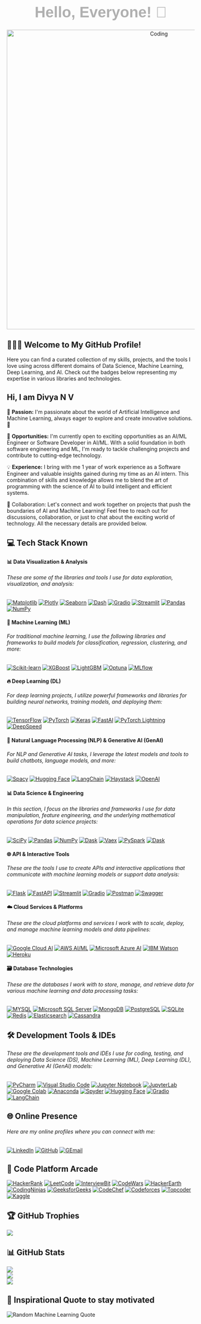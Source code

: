 <h1 align="center" style="font-family: 'Arial', sans-serif; color: B0B0B0; font-size: 40px; font-weight: bold; margin: 10px 0;">Hello, Everyone! 👋</h1>


<div id="badges" align="left">
  <img src="https://komarev.com/ghpvc/?username=your-github-divyanv&color=blueviolet" alt=""/>
 </div>


<!--
Tags used to comment out things that are not necessary
-->




<p align="center">
  <img src="https://media1.giphy.com/media/4TtTVTmBoXp8txRU0C/giphy.gif" alt="Coding" width="800" />
</p>



## 👨‍💻🚀 Welcome to My GitHub Profile!

 Here you can find a curated collection of my skills, projects, and the tools I love using across different domains of Data Science, Machine Learning, Deep Learning, and AI. Check out the badges below representing my expertise in various libraries and technologies.

<h2>Hi, I am Divya N V</h2>

🎯 **Passion:** I'm passionate about the world of Artificial Intelligence and Machine Learning, always eager to explore and create innovative solutions. 🤖


💼 **Opportunities:** I'm currently open to exciting opportunities as an AI/ML Engineer or Software Developer in AI/ML. With a solid foundation in both software engineering and ML, I'm ready to tackle challenging projects and contribute to cutting-edge technology.


💡 **Experience:** I bring with me 1 year of work experience as a Software Engineer and valuable insights gained during my time as an AI intern. This combination of skills and knowledge allows me to blend the art of programming with the science of AI to build intelligent and efficient systems.


🤝 Collaboration: Let's connect and work together on projects that push the boundaries of AI and Machine Learning! Feel free to reach out for discussions, collaboration, or just to chat about the exciting world of technology. All the necessary details are provided below.



## 💻 Tech Stack Known


#### 📊 Data Visualization & Analysis
###### These are some of the libraries and tools I use for data exploration, visualization, and analysis:

[![Matplotlib](https://img.shields.io/badge/Matplotlib-013243?style=for-the-badge&logo=matplotlib&logoColor=white)](https://matplotlib.org/contents.html)
[![Plotly](https://img.shields.io/badge/Plotly-3F4F75?style=for-the-badge&logo=plotly&logoColor=white)](https://plotly.com/python/)
[![Seaborn](https://img.shields.io/badge/Seaborn-013243?style=for-the-badge&logo=seaborn&logoColor=white)](https://seaborn.pydata.org/)
[![Dash](https://img.shields.io/badge/Dash-0072C6?style=for-the-badge&logo=dash&logoColor=white)](https://dash.plotly.com/)
[![Gradio](https://img.shields.io/badge/Gradio-00A9A6?style=for-the-badge&logo=gradio&logoColor=white)](https://gradio.app/)
[![Streamlit](https://img.shields.io/badge/Streamlit-FF6F00?style=for-the-badge&logo=streamlit&logoColor=white)](https://streamlit.io/)
[![Pandas](https://img.shields.io/badge/Pandas-150458?style=for-the-badge&logo=pandas&logoColor=white)](https://pandas.pydata.org/docs/)
[![NumPy](https://img.shields.io/badge/NumPy-2596be?style=for-the-badge&logo=numpy&logoColor=white)](https://numpy.org/doc/)

#### 🧠 Machine Learning (ML)
###### For traditional machine learning, I use the following libraries and frameworks to build models for classification, regression, clustering, and more:

[![Scikit-learn](https://img.shields.io/badge/Scikit-learn-FFA500?style=for-the-badge&logo=scikit-learn&logoColor=white)](https://scikit-learn.org/stable/documentation.html)
[![XGBoost](https://img.shields.io/badge/XGBoost-3EBB8D?style=for-the-badge&logo=xgboost&logoColor=white)](https://xgboost.readthedocs.io/en/stable/)
[![LightGBM](https://img.shields.io/badge/LightGBM-1F77B4?style=for-the-badge&logo=lightgbm&logoColor=white)](https://lightgbm.readthedocs.io/en/latest/)
[![Optuna](https://img.shields.io/badge/Optuna-FF6F20?style=for-the-badge&logo=optuna&logoColor=white)](https://optuna.readthedocs.io/en/stable/index.html)
[![MLflow](https://img.shields.io/badge/MLflow-0072C6?style=for-the-badge&logo=mlflow&logoColor=white)](https://mlflow.org/docs/latest/index.html)

#### 🔥 Deep Learning (DL)
###### For deep learning projects, I utilize powerful frameworks and libraries for building neural networks, training models, and deploying them:

[![TensorFlow](https://img.shields.io/badge/TensorFlow-FF6F00?style=for-the-badge&logo=tensorflow&logoColor=white)](https://www.tensorflow.org/)
[![PyTorch](https://img.shields.io/badge/PyTorch-EE4C2C?style=for-the-badge&logo=pytorch&logoColor=white)](https://pytorch.org/)
[![Keras](https://img.shields.io/badge/Keras-D00000?style=for-the-badge&logo=keras&logoColor=white)](https://keras.io/)
[![FastAI](https://img.shields.io/badge/FastAI-000000?style=for-the-badge&logo=fastai&logoColor=white)](https://www.fast.ai/)
[![PyTorch Lightning](https://img.shields.io/badge/PyTorch_Lightning-FF6F00?style=for-the-badge&logo=pytorch-lightning&logoColor=white)](https://www.pytorchlightning.ai/)
[![DeepSpeed](https://img.shields.io/badge/DeepSpeed-000000?style=for-the-badge&logo=deep-speed&logoColor=white)](https://github.com/microsoft/DeepSpeed)

#### 🧬 Natural Language Processing (NLP) & Generative AI (GenAI)
###### For NLP and Generative AI tasks, I leverage the latest models and tools to build chatbots, language models, and more:

[![Spacy](https://img.shields.io/badge/Spacy-00B9F2?style=for-the-badge&logo=spacy&logoColor=white)](https://spacy.io/usage)
[![Hugging Face](https://img.shields.io/badge/Hugging%20Face-FF6F20?style=for-the-badge&logo=huggingface&logoColor=white)](https://huggingface.co/docs)
[![LangChain](https://img.shields.io/badge/LangChain-2D9B46?style=for-the-badge&logo=langchain&logoColor=white)](https://www.langchain.com/)
[![Haystack](https://img.shields.io/badge/Haystack-00A3E0?style=for-the-badge&logo=haystack&logoColor=white)](https://haystack.deepset.ai/)
[![OpenAI](https://img.shields.io/badge/OpenAI-000000?style=for-the-badge&logo=openai&logoColor=white)](https://openai.com/)

#### 📊 Data Science & Engineering
###### In this section, I focus on the libraries and frameworks I use for data manipulation, feature engineering, and the underlying mathematical operations for data science projects:

[![SciPy](https://img.shields.io/badge/SciPy-374087?style=for-the-badge&logo=scipy&logoColor=white)](https://docs.scipy.org/doc/scipy/reference/)
[![Pandas](https://img.shields.io/badge/Pandas-150458?style=for-the-badge&logo=pandas&logoColor=white)](https://pandas.pydata.org/docs/)
[![NumPy](https://img.shields.io/badge/NumPy-2596be?style=for-the-badge&logo=numpy&logoColor=white)](https://numpy.org/doc/)
[![Dask](https://img.shields.io/badge/Dask-FF6F00?style=for-the-badge&logo=dask&logoColor=white)](https://dask.org/)
[![Vaex](https://img.shields.io/badge/Vaex-FF6F00?style=for-the-badge&logo=vaex&logoColor=white)](https://vaex.io/)
[![PySpark](https://img.shields.io/badge/PySpark-EF7B2C?style=for-the-badge&logo=pyspark&logoColor=white)](https://spark.apache.org/docs/latest/api/python/index.html)
[![Dask](https://img.shields.io/badge/Dask-FF6F00?style=for-the-badge&logo=dask&logoColor=white)](https://dask.org/)

#### 🌐 API & Interactive Tools
###### These are the tools I use to create APIs and interactive applications that communicate with machine learning models or support data analysis:

[![Flask](https://img.shields.io/badge/Flask-000?style=for-the-badge&logo=flask&logoColor=white)](https://flask.palletsprojects.com/en/2.2.x/)
[![FastAPI](https://img.shields.io/badge/FastAPI-009688?style=for-the-badge&logo=fastapi&logoColor=white)](https://fastapi.tiangolo.com/)
[![Streamlit](https://img.shields.io/badge/Streamlit-FF4B4B?style=for-the-badge&logo=streamlit&logoColor=white)](https://docs.streamlit.io/library/get-started)
[![Gradio](https://img.shields.io/badge/Gradio-00A9A6?style=for-the-badge&logo=gradio&logoColor=white)](https://gradio.app/)
[![Postman](https://img.shields.io/badge/Postman-FF6C37?style=for-the-badge&logo=postman&logoColor=white)](https://learning.postman.com/docs/getting-started/introduction/)
[![Swagger](https://img.shields.io/badge/Swagger-85EA2D?style=for-the-badge&logo=swagger&logoColor=black)](https://swagger.io/)

#### ☁️ Cloud Services & Platforms
###### These are the cloud platforms and services I work with to scale, deploy, and manage machine learning models and data pipelines:

[![Google Cloud AI](https://img.shields.io/badge/Google_Cloud_AI-4285F4?style=for-the-badge&logo=google-cloud&logoColor=white)](https://cloud.google.com/vertex-ai)
[![AWS AI/ML](https://img.shields.io/badge/AWS_AI%20ML-FF6F00?style=for-the-badge&logo=amazon-aws&logoColor=white)](https://aws.amazon.com/machine-learning/)
[![Microsoft Azure AI](https://img.shields.io/badge/Microsoft%20Azure%20AI-0089D6?style=for-the-badge&logo=microsoft-azure&logoColor=white)](https://azure.microsoft.com/en-us/services/machine-learning/)
[![IBM Watson](https://img.shields.io/badge/IBM%20Watson-0066CC?style=for-the-badge&logo=ibm&logoColor=white)](https://www.ibm.com/watson)
[![Heroku](https://img.shields.io/badge/Heroku-430098?style=for-the-badge&logo=heroku&logoColor=white)](https://www.heroku.com/)

#### 🗃️ Database Technologies
###### These are the databases I work with to store, manage, and retrieve data for various machine learning and data processing tasks:
[![MYSQL](https://img.shields.io/badge/MYSQL-00758f?style=for-the-badge&logo=mysql&logoColor=white)](https://dev.mysql.com/doc/)
[![Microsoft SQL Server](https://img.shields.io/badge/Microsoft%20SQL%20Server-CC2927?style=for-the-badge&logo=microsoft_sql_server&logoColor=white)](https://docs.microsoft.com/en-us/sql/sql-server/)
[![MongoDB](https://img.shields.io/badge/MongoDB-47A248?style=for-the-badge&logo=mongodb&logoColor=white)](https://www.mongodb.com/docs/)
[![PostgreSQL](https://img.shields.io/badge/PostgreSQL-336791?style=for-the-badge&logo=postgresql&logoColor=white)](https://www.postgresql.org/docs/)
[![SQLite](https://img.shields.io/badge/SQLite-003B57?style=for-the-badge&logo=sqlite&logoColor=white)](https://www.sqlite.org/docs.html)
[![Redis](https://img.shields.io/badge/Redis-DC382D?style=for-the-badge&logo=redis&logoColor=white)](https://redis.io/docs/)
[![Elasticsearch](https://img.shields.io/badge/Elasticsearch-005571?style=for-the-badge&logo=elasticsearch&logoColor=white)](https://www.elastic.co/guide/en/elasticsearch/reference/current/index.html)
[![Cassandra](https://img.shields.io/badge/Cassandra-1287B1?style=for-the-badge&logo=apache-cassandra&logoColor=white)](https://cassandra.apache.org/doc/latest/)

## 🛠️ Development Tools & IDEs
###### These are the development tools and IDEs I use for coding, testing, and deploying Data Science (DS), Machine Learning (ML), Deep Learning (DL), and Generative AI (GenAI) models:

[![PyCharm](https://img.shields.io/badge/PyCharm-FFCA28?style=for-the-badge&logo=pycharm&logoColor=black&labelColor=white)](https://www.jetbrains.com/pycharm/documentation/)
[![Visual Studio Code](https://img.shields.io/badge/Visual%20Studio%20Code-007ACC?style=for-the-badge&logo=visual-studio-code&logoColor=white)](https://code.visualstudio.com/docs)
[![Jupyter Notebook](https://img.shields.io/badge/Jupyter%20Notebook-F37626?style=for-the-badge&logo=jupyter&logoColor=white)](https://jupyter-notebook.readthedocs.io/en/stable/)
[![JupyterLab](https://img.shields.io/badge/Jupyter%20Lab-0095D6?style=for-the-badge&logo=jupyter&logoColor=white)](https://jupyterlab.readthedocs.io/en/stable/)
[![Google Colab](https://img.shields.io/badge/Google%20Colab-4285F4?style=for-the-badge&logo=google-colab&logoColor=white)](https://colab.research.google.com/notebooks/intro.ipynb)
[![Anaconda](https://img.shields.io/badge/Anaconda-44A833?style=for-the-badge&logo=anaconda&logoColor=white)](https://www.anaconda.com/)
[![Spyder](https://img.shields.io/badge/Spyder-FF0000?style=for-the-badge&logo=spyder&logoColor=white)](https://www.spyder-ide.org/)
[![Hugging Face](https://img.shields.io/badge/Hugging%20Face-FF6F20?style=for-the-badge&logo=huggingface&logoColor=white)](https://huggingface.co/docs)
[![Gradio](https://img.shields.io/badge/Gradio-00A9A6?style=for-the-badge&logo=gradio&logoColor=white)](https://gradio.app/)
[![LangChain](https://img.shields.io/badge/LangChain-2D9B46?style=for-the-badge&logo=langchain&logoColor=white)](https://www.langchain.com/)


<!--
#### Language and Libraries : 
[![Python](https://img.shields.io/badge/Python-3776AB?style=for-the-badge&logo=python&logoColor=white)](https://www.python.org/doc/)
[![Pandas](https://img.shields.io/badge/Pandas-150458?style=for-the-badge&logo=pandas&logoColor=white)](https://pandas.pydata.org/docs/)
[![NumPy](https://img.shields.io/badge/NumPy-2596be?style=for-the-badge&logo=numpy&logoColor=white)](https://numpy.org/doc/)
[![Matplotlib](https://img.shields.io/badge/Matplotlib-013243?style=for-the-badge&logo=matplotlib&logoColor=white)](https://matplotlib.org/contents.html)
[![Plotly](https://img.shields.io/badge/Plotly-3F4F75?style=for-the-badge&logo=plotly&logoColor=white)](https://plotly.com/python/)
[![Seaborn](https://img.shields.io/badge/Seaborn-013243?style=for-the-badge&logo=seaborn&logoColor=white)](https://seaborn.pydata.org/)
[![Scikit-learn](https://img.shields.io/badge/Scikit-learn-FFA500?style=for-the-badge&logo=scikit-learn&logoColor=white&color=orange&labelColor=blue)](https://scikit-learn.org/stable/documentation.html)
[![Spacy](https://img.shields.io/badge/Spacy-00B9F2?style=for-the-badge&logo=spacy&logoColor=white)](https://spacy.io/usage)
[![BeautifulSoup](https://img.shields.io/badge/BeautifulSoup-21371B?style=for-the-badge&logo=beautiful-soup&logoColor=white)](https://www.crummy.com/software/BeautifulSoup/bs4/doc/)
[![SciPy](https://img.shields.io/badge/SciPy-374087?style=for-the-badge&logo=scipy&logoColor=white)](https://docs.scipy.org/doc/scipy/reference/)
[![NLTK](https://img.shields.io/badge/NLTK-4C8A51?style=for-the-badge&logo=nltk&logoColor=white)](https://www.nltk.org/api/nltk.html)
[![Gensim](https://img.shields.io/badge/Gensim-306998?style=for-the-badge&logo=gensim&logoColor=white)](https://radimrehurek.com/gensim/auto_examples/index.html)
[![TensorFlow](https://img.shields.io/badge/TensorFlow-FF6F00?style=for-the-badge&logo=tensorflow&logoColor=white)](https://www.tensorflow.org/)
[![Hugging Face](https://img.shields.io/badge/Hugging%20Face-FF6F20?style=for-the-badge&logo=huggingface&logoColor=white)](https://huggingface.co/docs)
[![OpenCV](https://img.shields.io/badge/OpenCV-5C3EE8?style=for-the-badge&logo=opencv&logoColor=white)](https://opencv.org/)
[![PyTorch](https://img.shields.io/badge/PyTorch-EE4C2C?style=for-the-badge&logo=pytorch&logoColor=white)](https://pytorch.org/)
[![OpenAI](https://img.shields.io/badge/OpenAI-000000?style=for-the-badge&logo=openai&logoColor=white)](https://openai.com/)
[![Google Cloud AI](https://img.shields.io/badge/Google_Cloud_AI-4285F4?style=for-the-badge&logo=google-cloud&logoColor=white)](https://cloud.google.com/vertex-ai)
[![FastAI](https://img.shields.io/badge/FastAI-000000?style=for-the-badge&logo=fastai&logoColor=white)](https://www.fast.ai/)
[![Stable Diffusion](https://img.shields.io/badge/Stable_Diffusion-0A0A0A?style=for-the-badge&logo=stable-diffusion&logoColor=white)](https://stablediffusionweb.com/)
[![DALL·E](https://img.shields.io/badge/DALL·E-000000?style=for-the-badge&logo=dalle&logoColor=white)](https://openai.com/dall-e)
[![LangChain](https://img.shields.io/badge/LangChain-2D9B46?style=for-the-badge&logo=langchain&logoColor=white)](https://www.langchain.com/)
[![Haystack](https://img.shields.io/badge/Haystack-00A3E0?style=for-the-badge&logo=haystack&logoColor=white)](https://haystack.deepset.ai/)
[![Gradio](https://img.shields.io/badge/Gradio-00A9A6?style=for-the-badge&logo=gradio&logoColor=white)](https://gradio.app/)
[![Keras](https://img.shields.io/badge/Keras-D00000?style=for-the-badge&logo=keras&logoColor=white)](https://keras.io/)
[![XGBoost](https://img.shields.io/badge/XGBoost-3EBB8D?style=for-the-badge&logo=xgboost&logoColor=white)](https://xgboost.readthedocs.io/en/stable/)
[![LightGBM](https://img.shields.io/badge/LightGBM-1F77B4?style=for-the-badge&logo=lightgbm&logoColor=white)](https://lightgbm.readthedocs.io/en/latest/)
[![MLflow](https://img.shields.io/badge/MLflow-0072C6?style=for-the-badge&logo=mlflow&logoColor=white)](https://mlflow.org/docs/latest/index.html)
[![Optuna](https://img.shields.io/badge/Optuna-FF6F20?style=for-the-badge&logo=optuna&logoColor=white)](https://optuna.readthedocs.io/en/stable/index.html)
[![PyCaret](https://img.shields.io/badge/PyCaret-FF6F20?style=for-the-badge&logo=pycaret&logoColor=white)](https://pycaret.readthedocs.io/en/latest/)
[![Dash](https://img.shields.io/badge/Dash-0072C6?style=for-the-badge&logo=dash&logoColor=white)](https://dash.plotly.com/)

#### Cloud Services and Platforms : 
[![Microsoft Azure](https://img.shields.io/badge/Microsoft%20Azure-00A2ED?style=for-the-badge&logo=microsoft-azure&logoColor=white)](https://docs.microsoft.com/en-us/azure/)
[![AWS (Amazon Web Services)](https://img.shields.io/badge/AWS-232F3E?style=for-the-badge&logo=amazon-aws&logoColor=white)](https://docs.aws.amazon.com/)
[![Google Cloud](https://img.shields.io/badge/Google%20Cloud-4285F4?style=for-the-badge&logo=google-cloud&logoColor=white)](https://cloud.google.com/docs)
[![IBM Cloud](https://img.shields.io/badge/IBM%20Cloud-FF6F00?style=for-the-badge&logo=ibm-cloud&logoColor=white)](https://cloud.ibm.com/docs)
[![Heroku](https://img.shields.io/badge/Heroku-430098?style=for-the-badge&logo=heroku&logoColor=white)](https://devcenter.heroku.com/)
[![DigitalOcean](https://img.shields.io/badge/DigitalOcean-0080FF?style=for-the-badge&logo=digitalocean&logoColor=white)](https://www.digitalocean.com/docs/)
[![Vercel](https://img.shields.io/badge/Vercel-000000?style=for-the-badge&logo=vercel&logoColor=white)](https://vercel.com/docs)

#### Database Technologies : 
[![MYSQL](https://img.shields.io/badge/MYSQL-00758f?style=for-the-badge&logo=mysql&logoColor=white)](https://docs.microsoft.com/en-us/sql/t-sql/statements/)
[![Microsoft SQL Server](https://img.shields.io/badge/Microsoft%20SQL%20Server-CC2927?style=for-the-badge&logo=microsoft_sql_server&logoColor=white)](https://docs.microsoft.com/en-us/sql/sql-server/)
[![MongoDB](https://img.shields.io/badge/MongoDB-47A248?style=for-the-badge&logo=mongodb&logoColor=white)](https://docs.mongodb.com/manual/)
[![T-SQL](https://img.shields.io/badge/T-SQL-CC2927?style=for-the-badge&logo=microsoft-sql-server&logoColor=white)](https://docs.microsoft.com/en-us/sql/t-sql/statements/) 

 

#### Development Tools and IDEs : 
[![PyCharm](https://img.shields.io/badge/PyCharm-FFCA28?style=for-the-badge&logo=pycharm&logoColor=black&labelColor=white)](https://www.jetbrains.com/pycharm/documentation/)
[![Visual Studio Code](https://img.shields.io/badge/Visual%20Studio%20Code-007ACC?style=for-the-badge&logo=visual-studio-code&logoColor=white)](https://code.visualstudio.com/docs)
[![Jupyter Notebook (Jupyter Lab)](https://img.shields.io/badge/Jupyter%20Notebook-F37626?style=for-the-badge&logo=jupyter&logoColor=white)](https://jupyter-notebook.readthedocs.io/en/stable/)
[![Google Colab](https://img.shields.io/badge/Google%20Colab-4285F4?style=for-the-badge&logo=google-colab&logoColor=white)](https://colab.research.google.com/notebooks/intro.ipynb)

-->

## 🌐 Online Presence
###### Here are my online profiles where you can connect with me:
[![LinkedIn](https://img.shields.io/badge/LinkedIn-%230077B5.svg?logo=linkedin&logoColor=white)](https://www.linkedin.com/in/divyanv/) 
[![GitHub](https://img.shields.io/badge/GitHub-%23181717.svg?style=for-the-badge&logo=github&logoColor=white)](https://github.com/divyanv)
[![GEmail](https://img.shields.io/badge/Gmail-%23D14836.svg?style=for-the-badge&logo=gmail&logoColor=white)](mailto:divyanvaimldev@gmail.com)



## 🧩 Code Platform Arcade
[![HackerRank](https://img.shields.io/badge/HackerRank-%23323330.svg?logo=hackerrank&logoColor=2EC866)](https://www.hackerrank.com/divyanv)
[![LeetCode](https://img.shields.io/badge/LeetCode-%23FFA116.svg?logo=leetcode&logoColor=white)](https://leetcode.com/divyanv)
[![InterviewBit](https://img.shields.io/badge/InterviewBit-%230066B2.svg?logo=interviewbit&logoColor=white)](https://www.interviewbit.com/profile/divyanv)
[![CodeWars](https://img.shields.io/badge/CodeWars-%23BD4932.svg?logo=codewars&logoColor=white)](https://www.codewars.com/users/divyanv)
[![HackerEarth](https://img.shields.io/badge/HackerEarth-00008b.svg?logo=hackerearth&logoColor=white)](https://www.hackerearth.com/@divyanv)
[![CodingNinjas](https://img.shields.io/badge/CodingNinjas-%232314354C.svg?logo=codingninjas&logoColor=23F24E1E)](https://www.naukri.com/code360/profile/divyanv)
[![GeeksforGeeks](https://img.shields.io/badge/GeeksforGeeks-%47A248.svg?logo=geeksforgeeks&logoColor=FFFFFF&style=flat)](https://auth.geeksforgeeks.org/user/divyanv)
[![CodeChef](https://img.shields.io/badge/CodeChef-%23D5B732.svg?logo=codechef&logoColor=white)](https://www.codechef.com/users/divyanv)
[![Codeforces](https://img.shields.io/badge/Codeforces-%231D8DDB.svg?logo=codeforces&logoColor=white)](https://codeforces.com/profile/divyanv)
[![Topcoder](https://img.shields.io/badge/Topcoder-%23FF4500.svg?logo=topcoder&logoColor=white)](https://www.topcoder.com/members/divyanv)
[![Kaggle](https://img.shields.io/badge/Kaggle-%2320BEFF.svg?logo=kaggle&logoColor=white)](https://www.kaggle.com/divyanv)

<!--
-->


## 🏆 GitHub Trophies
![](https://github-profile-trophy.vercel.app/?username=divyanv&theme=darkhub&no-frame=false&no-bg=false&margin-w=4)


## 📊 GitHub Stats
![](https://github-readme-stats.vercel.app/api?username=divyanv&theme=chartreuse-dark&hide_border=false&include_all_commits=false&count_private=false)<br/>
![](https://github-readme-streak-stats.herokuapp.com/?user=divyanv&theme=chartreuse-dark&hide_border=false)<br/>
![](https://github-readme-stats.vercel.app/api/top-langs/?username=divyanv&theme=chartreuse-dark&hide_border=false&include_all_commits=false&count_private=false&layout=compact)



## 🚀 Inspirational Quote to stay motivated
![Random Machine Learning Quote](https://quotes-github-readme.vercel.app/api?type=horizontal&theme=radical&quote=AI%20is%20the%20new%20electricity.%20Just%20as%20100%20years%20ago%20electricity%20transformed%20industry%20after%20industry,%20AI%20will%20now%20do%20the%20same.&author=Andrew%20Ng)
